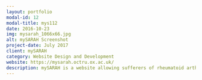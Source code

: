 ```yaml
---
layout: portfolio
modal-id: 12
modal-title: mys112
date: 2016-10-23
img: mysarah_1066x66.jpg
alt: mySARAH Screenshot
project-date: July 2017
client: mySARAH
category: Website Design and Development
website: https://mysarah.octru.ox.ac.uk/
description: mySARAH is a website allowing sufferers of rheumatoid arthritis to personally follow the Strengthening And Stretching For Rheumatoid Arthritis of the Hand (SARAH) programme. Tim, lead programmer of Cranston IT, created the mySARAH website as part of his day job in the Oxford Clinical Trial Research Unit. The website provides participants with a responsive and interactive website to follow the 12 week SARAH programme. The website also allows the SARAH team to easily update content and view participants progress through the programme. [Details about the SARAH programme.](https://www.octru.ox.ac.uk/trials/trials-completed/SARAHtrial).
---
```

